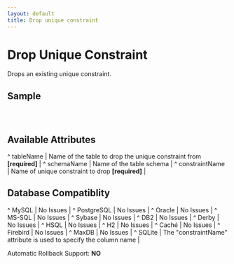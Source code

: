 ```yaml
---
layout: default
title: Drop unique constraint
---
```


# Drop Unique Constraint #

Drops an existing unique constraint.

## Sample ##

<code xml>
<dropUniqueConstraint tableName="person" constraintName="pk_person"/>
</code>


## Available Attributes ##

^ tableName | Name of the table to drop the unique constraint from **[required]** |
^ schemaName | Name of the table schema |
^ constraintName | Name of unique constraint to drop **[required]** |


## Database Compatiblity ##

^ MySQL  | No Issues  | 
^ PostgreSQL  | No Issues  | 
^ Oracle  | No Issues  | 
^ MS-SQL  | No Issues  | 
^ Sybase  | No Issues  | 
^ DB2  | No Issues  | 
^ Derby  | No Issues  | 
^ HSQL  | No Issues  | 
^ H2  | No Issues  | 
^ Caché  | No Issues  | 
^ Firebird  | No Issues  | 
^ MaxDB  | No Issues  | 
^ SQLite  | The "constraintName" attribute is used to specify the column name  |

Automatic Rollback Support: **NO**